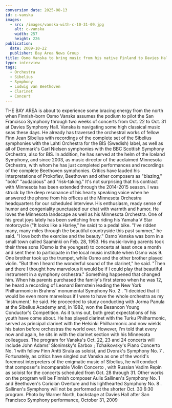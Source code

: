 ```yaml
---
conversion date: 2025-08-13
id: c-vanska
images:
  - src: /images/vanska-with-c-10-31-09.jpg
    alt: c-vanska
    width: 257
    height: 226
publication:
  date: 2009-10-22
  publisher: Bay Area News Group
title: Osmo Vanska to bring music from his native Finland to Davies Hall
type: interview
tags:
  - Orchestra
  - Sibelius
  - Symphony
  - Ludwig van Beethoven
  - Clarinet
  - Concert
---
```

THE BAY AREA is about to experience some bracing energy from the north when Finnish-born Osmo Vanska assumes the podium to pilot the San Francisco Symphony through two weeks of concerts from Oct. 22 to Oct. 31 at Davies Symphony Hall. Vanska is navigating some high classical music seas these days. He already has traversed the orchestral works of fellow Finn Jean Sibelius with recordings of the complete set of the Sibelius symphonies with the Lahti Orchestra for the BIS (Swedish) label, as well as all of Denmark's Carl Nielsen symphonies with the BBC Scottish Symphony Orchestra, also for BIS. In addition, he has served at the helm of the Iceland Symphony, and since 2003, as music director of the acclaimed Minnesota Orchestra, with whom he has just completed performances and recordings of the complete Beethoven symphonies. Critics have lauded his interpretations of Prokofiev, Beethoven and other composers as "blazing," "bold" "audacious" and "risk-taking." It's not surprising that his contract with Minnesota has been extended through the 2014-2015 season. I was struck by the deep resonance of his hearty speaking voice when he answered the phone from his offices at the Minnesota Orchestra headquarters for our scheduled interview. His enthusiasm, ready sense of humor and congeniality punctuated our chat with warmth and humor. He loves the Minnesota landscape as well as his Minnesota Orchestra. One of his great joys lately has been switching from riding his Yamaha V Star motorcycle ("It looks like a Harley," he said) to a pedal bike. "I've ridden many, many miles through the beautiful countryside this past summer," he said. "I love both the exercise and the beauty." Osmo Vanska was born in a small town called Saaminki on Feb. 28, 1953. His music-loving parents took their three sons (Osmo is the youngest) to concerts at least once a month and sent them to participate in the local music institute when Osmo was 9. One brother took up the trumpet, while Osmo and the other brother played violin. "But then I heard the wonderful sound of the clarinet," he said. "Then and there I thought how marvelous it would be if I could play that beautiful instrument in a symphony orchestra." Something happened that changed him. When his parents purchased the family's first stereo when he was 12, he heard a recording of Leonard Bernstein leading the New York Philharmonic in Brahms' monumental Symphony No. 2 . "I decided that it would be even more marvelous if I were to have the whole orchestra as my 'instrument,' he said. He proceeded to study conducting with Jorma Panula at the Sibelius Academy and, in 1982, won the Besancon Young Conductor's Competition. As it turns out, both great expectations of his youth have come about. He has played clarinet with the Turku Philharmonic, served as principal clarinet with the Helsinki Philharmonic and now wields his baton before orchestras the world over. However, I'm told that every now and again, he sits in with the clarinet section with his Minnesota colleagues. The program for Vanska's Oct. 22, 23 and 24 concerts will include John Adams' Slonimsky's Earbox ; Tchaikovsky's Piano Concerto No. 1 with fellow Finn Antti Sirala as soloist, and Dvorak's Symphony No. 7 . Fortunately, as critics have singled out Vanska as one of the world's foremost interpreters of the enigmatic music of Sibelius, he will conduct that composer's incomparable Violin Concerto , with Russian Vadim Repin as soloist for the concerts scheduled from Oct. 28 through 31. Other works on the program will be Finnish composer Aulis Sallinen's Symphony No. 1 and Beethoven's Coriolan Overture and his lighthearted Symphony No. 8 . Sallinen's Symphony will not be performed at the shorter Oct. 30 6:30 program. Photo by Warner North, backstage at Davies Hall after San Francisco Symphony performance, October 31, 2009